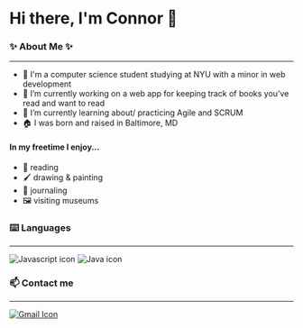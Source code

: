 # Hi there, I'm Connor 👋

<!--
**cnnrdel/cnnrdel** is a ✨ _special_ ✨ repository because its `README.md` (this file) appears on your GitHub profile.

Here are some ideas to get you started:

- 🔭 I’m currently working on ...
- 🌱 I’m currently learning ...
- 👯 I’m looking to collaborate on ...
- 🤔 I’m looking for help with ...
- 💬 Ask me about ...
- 📫 How to reach me: ...
- 😄 Pronouns: ...
- ⚡ Fun fact: ...
-->
### ✨ About Me ✨
***
- :school: I'm a computer science student studying at NYU with a minor in web development
- 🔭 I’m currently working on a web app for keeping track of books you've read and want to read
- 🌱 I’m currently learning about/ practicing Agile and SCRUM
- :house: I was born and raised in Baltimore, MD

#### In my freetime I enjoy...
- :open_book: reading
- :paintbrush: 	drawing & painting
- :green_book: journaling
- :framed_picture: visiting museums


### :keyboard: Languages
___


![Javascript icon](https://camo.githubusercontent.com/53ec2e58e03ba275d9b3a386abd96a243cf744a1a7121bdf8262fc8ae6ebc335/68747470733a2f2f696d672e736869656c64732e696f2f62616467652f6a6176617363726970742d2532333332333333302e7376673f7374796c653d666f722d7468652d6261646765266c6f676f3d6a617661736372697074266c6f676f436f6c6f723d253233463744463145)
![Java icon](https://camo.githubusercontent.com/26e74d6ef4bb4726fc8f8a6b3d4136376d691ecf85c8d3b464bfbf4259e5698d/68747470733a2f2f696d672e736869656c64732e696f2f62616467652f6a6176612d2532334544384230302e7376673f7374796c653d666f722d7468652d6261646765266c6f676f3d6a617661266c6f676f436f6c6f723d7768697465)


### :mailbox: Contact me
___

[![Gmail Icon](https://img.shields.io/badge/Gmail-D14836?style=for-the-badge&logo=gmail&logoColor=white)](mailto:cnnrdeleon@gmail.com)

